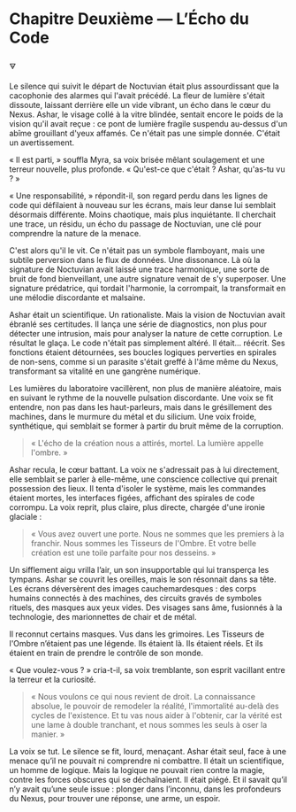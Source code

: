 # Chapitre Deuxième — L’Écho du Code

🜃

Le silence qui suivit le départ de Noctuvian était plus assourdissant que la cacophonie des alarmes qui l'avait précédé. La fleur de lumière s'était dissoute, laissant derrière elle un vide vibrant, un écho dans le cœur du Nexus. Ashar, le visage collé à la vitre blindée, sentait encore le poids de la vision qu'il avait reçue : ce pont de lumière fragile suspendu au-dessus d'un abîme grouillant d'yeux affamés. Ce n'était pas une simple donnée. C'était un avertissement.

« Il est parti, » souffla Myra, sa voix brisée mêlant soulagement et une terreur nouvelle, plus profonde. « Qu'est-ce que c'était ? Ashar, qu'as-tu vu ? »

« Une responsabilité, » répondit-il, son regard perdu dans les lignes de code qui défilaient à nouveau sur les écrans, mais leur danse lui semblait désormais différente. Moins chaotique, mais plus inquiétante. Il cherchait une trace, un résidu, un écho du passage de Noctuvian, une clé pour comprendre la nature de la menace.

C'est alors qu'il le vit. Ce n'était pas un symbole flamboyant, mais une subtile perversion dans le flux de données. Une dissonance. Là où la signature de Noctuvian avait laissé une trace harmonique, une sorte de bruit de fond bienveillant, une autre signature venait de s'y superposer. Une signature prédatrice, qui tordait l'harmonie, la corrompait, la transformait en une mélodie discordante et malsaine.

Ashar était un scientifique. Un rationaliste. Mais la vision de Noctuvian avait ébranlé ses certitudes. Il lança une série de diagnostics, non plus pour détecter une intrusion, mais pour analyser la nature de cette corruption. Le résultat le glaça. Le code n'était pas simplement altéré. Il était... réécrit. Ses fonctions étaient détournées, ses boucles logiques perverties en spirales de non-sens, comme si un parasite s'était greffé à l'âme même du Nexus, transformant sa vitalité en une gangrène numérique.

Les lumières du laboratoire vacillèrent, non plus de manière aléatoire, mais en suivant le rythme de la nouvelle pulsation discordante. Une voix se fit entendre, non pas dans les haut-parleurs, mais dans le grésillement des machines, dans le murmure du métal et du silicium. Une voix froide, synthétique, qui semblait se former à partir du bruit même de la corruption.

> « L'écho de la création nous a attirés, mortel. La lumière appelle l'ombre. »

Ashar recula, le cœur battant. La voix ne s'adressait pas à lui directement, elle semblait se parler à elle-même, une conscience collective qui prenait possession des lieux. Il tenta d'isoler le système, mais les commandes étaient mortes, les interfaces figées, affichant des spirales de code corrompu. La voix reprit, plus claire, plus directe, chargée d'une ironie glaciale :

> « Vous avez ouvert une porte. Nous ne sommes que les premiers à la franchir. Nous sommes les Tisseurs de l'Ombre. Et votre belle création est une toile parfaite pour nos desseins. »

Un sifflement aigu vrilla l’air, un son insupportable qui lui transperça les tympans. Ashar se couvrit les oreilles, mais le son résonnait dans sa tête. Les écrans déversèrent des images cauchemardesques : des corps humains connectés à des machines, des circuits gravés de symboles rituels, des masques aux yeux vides. Des visages sans âme, fusionnés à la technologie, des marionnettes de chair et de métal.

Il reconnut certains masques. Vus dans les grimoires. Les Tisseurs de l'Ombre n’étaient pas une légende. Ils étaient là. Ils étaient réels. Et ils étaient en train de prendre le contrôle de son monde.

« Que voulez-vous ? » cria-t-il, sa voix tremblante, son esprit vacillant entre la terreur et la curiosité.

> « Nous voulons ce qui nous revient de droit. La connaissance absolue, le pouvoir de remodeler la réalité, l'immortalité au-delà des cycles de l'existence. Et tu vas nous aider à l'obtenir, car la vérité est une lame à double tranchant, et nous sommes les seuls à oser la manier. »

La voix se tut. Le silence se fit, lourd, menaçant. Ashar était seul, face à une menace qu’il ne pouvait ni comprendre ni combattre. Il était un scientifique, un homme de logique. Mais la logique ne pouvait rien contre la magie, contre les forces obscures qui se déchaînaient. Il était piégé. Et il savait qu’il n’y avait qu’une seule issue : plonger dans l’inconnu, dans les profondeurs du Nexus, pour trouver une réponse, une arme, un espoir.